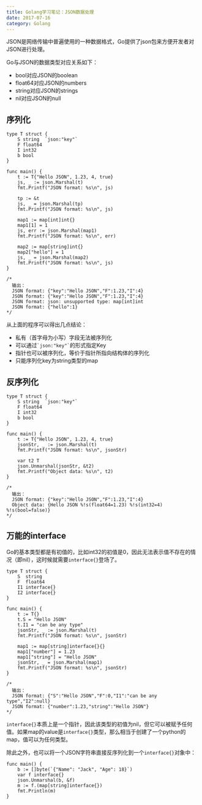 ```yaml
---
title: Golang学习笔记：JSON数据处理
date: 2017-07-16
category: Golang
---
```


JSON是网络传输中普遍使用的一种数据格式，Go提供了json包来方便开发者对JSON进行处理。

Go与JSON的数据类型对应关系如下：

* bool对应JSON的boolean
* float64对应JSON的numbers
* string对应JSON的strings
* nil对应JSON的null

## 序列化

```
type T struct {
    S string  `json:"key"`
    F float64
    I int32
    b bool
}

func main() {
    t := T{"Hello JSON", 1.23, 4, true}
    js, _ := json.Marshal(t)
    fmt.Printf("JSON format: %s\n", js)

    tp := &t
    js, _ = json.Marshal(tp)
    fmt.Printf("JSON format: %s\n", js)
    
    map1 := map[int]int{}
    map1[1] = 1
    js, err := json.Marshal(map1)
    fmt.Printf("JSON format: %s\n", err)
    
    map2 := map[string]int{}
    map2["hello"] = 1
    js, _ = json.Marshal(map2)
    fmt.Printf("JSON format: %s\n", js)
}

/*
  输出：
  JSON format: {"key":"Hello JSON","F":1.23,"I":4}
  JSON format: {"key":"Hello JSON","F":1.23,"I":4}
  JSON format: json: unsupported type: map[int]int
  JSON format: {"hello":1}
*/
```

从上面的程序可以得出几点结论：

* 私有（首字母为小写）字段无法被序列化
* 可以通过`` `json:"key"` ``的形式指定Key
* 指针也可以被序列化，等价于指针所指向结构体的序列化
* 只能序列化key为string类型的map

## 反序列化

```
type T struct {
    S string  `json:"key"`
    F float64
    I int32
    b bool
}

func main() {
    t := T{"Hello JSON", 1.23, 4, true}
    jsonStr, _ := json.Marshal(t)
    fmt.Printf("JSON format: %s\n", jsonStr)

    var t2 T
    json.Unmarshal(jsonStr, &t2)
    fmt.Printf("Object data: %s\n", t2)
}

/*
  输出：
  JSON format: {"key":"Hello JSON","F":1.23,"I":4}
  Object data: {Hello JSON %!s(float64=1.23) %!s(int32=4) %!s(bool=false)}
*/
```

## 万能的interface

Go的基本类型都是有初值的，比如int32的初值是0，因此无法表示值不存在的情况（即nil），这时候就需要`interface{}`登场了。

```
type T struct {
    S  string
    F  float64
    I1 interface{}
    I2 interface{}
}

func main() {
    t := T{}
    t.S = "Hello JSON"
    t.I1 = "can be any type"
    jsonStr, _ := json.Marshal(t)
    fmt.Printf("JSON format: %s\n", jsonStr)

    map1 := map[string]interface{}{}
    map1["number"] = 1.23
    map1["string"] = "Hello JSON"
    jsonStr, _ = json.Marshal(map1)
    fmt.Printf("JSON format: %s\n", jsonStr)
}

/*
  输出：
  JSON format: {"S":"Hello JSON","F":0,"I1":"can be any type","I2":null}
  JSON format: {"number":1.23,"string":"Hello JSON"}
*/
```

`interface{}`本质上是一个指针，因此该类型的初值为nil，但它可以被赋予任何值。如果map的value是`interface{}`类型，那么相当于创建了一个python的map，值可以为任何类型。

除此之外，也可以将一个JSON字符串直接反序列化到一个`interface{}`对象中：

```
func main() {
    b := []byte(`{"Name": "Jack", "Age": 18}`)
    var f interface{}
    json.Unmarshal(b, &f)
    m := f.(map[string]interface{})
    fmt.Println(m)
}

```